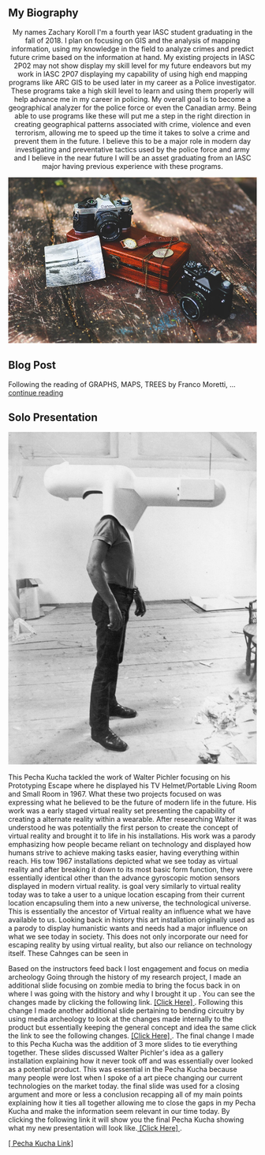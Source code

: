
   

## My Biography  
 <p align="center">
My names Zachary Koroll I'm a fourth year IASC student graduating in the fall of 2018.  I plan on focusing on GIS and the analysis of mapping information, using my knowledge in the field to analyze crimes and predict future crime based on the information at hand. My existing projects in IASC 2P02 may not show display my skill level for my future endeavors but my work in IASC 2P07 displaying my capability of using high end mapping programs like ARC GIS to be used later in my career as a Police investigator. These programs take a high skill level to learn and using them properly  will help advance me in my  career in policing. My overall goal is to become a geographical analyzer for the police force or even the Canadian army. Being able to use programs like these will put me a step in the right direction in creating geographical patterns associated with crime, violence and even terrorism, allowing me to speed up the time it takes to solve a crime and prevent them in the future. I believe this to be a major role in modern day investigating and preventative tactics used by the police force and army and I believe in the near future I will be an asset graduating from an IASC major having previous experience with these programs. 
</p>

![](images/Can.jpg)

## Blog Post

Following the reading of GRAPHS, MAPS, TREES by Franco Moretti, ... [continue reading](Blog)

## Solo Presentation
![](reveal/img/walter01.jpg)

<P> This Pecha Kucha tackled the work of Walter Pichler focusing on his Prototyping Escape where he displayed his TV Helmet/Portable Living Room and Small Room in 1967. What these two projects focused on was expressing what he believed to be the future of modern life in the future. His work was a early staged virtual reality set presenting the capability of creating a alternate reality within a wearable. After researching Walter it was understood he was potentially the first person to create the concept of virtual reality and brought it to life in his installations. His work was a parody emphasizing how people became reliant on technology and displayed how humans strive to achieve making tasks easier, having everything within reach. His tow 1967 installations depicted what we see today as virtual reality and after breaking it down to its most basic form function, they were essentially identical other than the advance gyroscopic motion sensors displayed in modern virtual reality. is goal very similarly to virtual reality today was to take a user to a unique location escaping from their current location encapsuling them into a new universe, the technological universe. This is essentially the ancestor of Virtual reality an influence what we have available to us. Looking back in history this art installation originally used as a parody to display humanistic wants and needs had a major influence on what we see today in society. This does not only incorporate our need for escaping reality by using virtual reality, but also our reliance on technology itself. These Cahnges can be seen in  </p>

<p> Based on the instructors feed back I lost engagement and focus on media archeology Going through the history of my research project, I made an additional slide focusing on zombie media to bring the focus back in on where I was going with the history and why I brought it up . You can see the changes made by clicking the following link. <a href="https://github.com/zacharykoroll/IASC-2P02/commit/674175c4c3faeeebc1ac1ff602fba470ce830130#diff-890f068779e43beb317787310daafa5c"> [Click Here] </a>. Following this change I made another additional slide pertaining to bending circuitry by using media archeology to look at the changes made internally to the product but essentially keeping the general concept and idea the same click the link to see the following changes. <a href="https://github.com/zacharykoroll/IASC-2P02/commit/c14c235130b1a7f6d0c259ebaff993ccbc4ce0ef#diff-890f068779e43beb317787310daafa5c"> [Click Here] </a>. The final change I made to this Pecha Kucha was the addition of 3 more slides to tie everything together. These slides discussed Walter Pichler's idea as a gallery installation explaining how it never took off and was essentially over looked as a potential product. This was essential in the Pecha Kucha because many people were lost when I spoke of a art piece changing our current technologies on the market today.  the final slide was used for a closing argument and more or less a conclusion recapping all of my main points explaining how it ties all together allowing me to close the gaps in my Pecha Kucha and make the information seem relevant in our time today. By clicking the following link it will show you the final Pecha Kucha showing what  my new presentation will look like.<a href="https://github.com/zacharykoroll/IASC-2P02/commit/1ebcdbe884c3f1d70dc01c98df5cca633b09294a#diff-890f068779e43beb317787310daafa5c"> [Click Here] </a>.</p>


<a href="https://zacharykoroll.github.io/IASC-2P02/reveal/index.html"> [ Pecha Kucha Link] </a>
